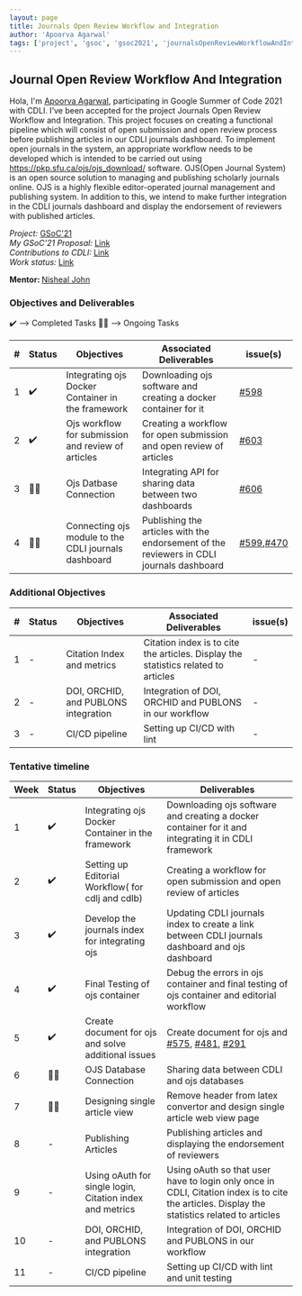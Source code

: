 ```yaml
---
layout: page
title: Journals Open Review Workflow and Integration
author: 'Apoorva Agarwal'
tags: ['project', 'gsoc', 'gsoc2021', 'journalsOpenReviewWorkflowAndIntegration']
---
```


## Journal Open Review Workflow And Integration

Hola, I'm <a href="https://www.linkedin.com/in/apoorva-agarwal-8420ab1b3/">Apoorva Agarwal</a>, participating in Google Summer of Code 2021 with CDLI. I’ve been accepted for the project Journals Open Review Workflow and Integration. This project focuses on creating a functional pipeline which will consist of open submission and open review process before publishing articles in our CDLI journals dashboard. To implement  open journals in the system,  an appropriate workflow needs to be developed which is intended to be carried out using https://pkp.sfu.ca/ojs/ojs_download/ software. OJS(Open Journal System) is an open source solution to managing and publishing scholarly journals online. OJS is a highly flexible editor-operated journal management and publishing system. In addition to this, we intend to make further integration in the CDLI journals dashboard and display the endorsement of reviewers with published articles.

<i>Project:</i>
<a href="https://summerofcode.withgoogle.com/projects/#6225579101126656">GSoC'21</a>
<br>
<i>My GSoC'21 Proposal:</i>
<a href="https://docs.google.com/document/d/1Bq1Be4UYaF08vBwasERpx2kiWuiVPWdkSEHBM-owUx4/edit#heading=h.rti1bbjk8idf">Link</a>
<br>
<i>Contributions to CDLI:</i>
<a href="https://gitlab.com/cdli/framework/-/merge_requests?scope=all&utf8=%E2%9C%93&state=all&author_username=apoorva1509">Link<a>
<br>
<i>Work status:</i>
<a href="https://drive.google.com/drive/folders/15kmsiilnMfBEomd03VwUyAmDdcU-lmBV?usp=sharing">Link<a>
<br>

<b>Mentor: </b> <a href='mailto:nisheal.work@gmail.com'>Nisheal John</a>

### Objectives and Deliverables

:heavy_check_mark: --> Completed Tasks
:man_technologist: --> Ongoing Tasks

| \# | Status  | Objectives                    | Associated Deliverables         | issue(s) |
| --- | --- | ----------------------------- | ---------------------------------------------- | -------- |
| 1 | :heavy_check_mark: | Integrating ojs Docker Container in the framework | Downloading ojs software and creating a docker container for it | <a href="https://gitlab.com/cdli/framework/-/issues/598">#598</a> |
| 2 | :heavy_check_mark:| Ojs workflow for submission and review of articles | Creating a workflow for open submission and open review of articles | <a href="https://gitlab.com/cdli/framework/-/issues/603">#603</a> |
| 3 | :man_technologist:   |  Ojs Datbase Connection | Integrating API for sharing data between two dashboards | <a href="https://gitlab.com/cdli/framework/-/issues/606">#606</a> |
| 4 | :man_technologist: | Connecting ojs module to the CDLI journals dashboard | Publishing the articles with the endorsement of the reviewers in CDLI journals dashboard | <a href="https://gitlab.com/cdli/framework/-/issues/599">#599</a>,<a href="https://gitlab.com/cdli/framework/-/issues/470">#470</a> |

### Additional Objectives

| \# | Status  | Objectives         | Associated Deliverables                                             | issue(s) |
| --- | --- | ------------------ | ------------------------------------------------------------------- | -------- |
| 1 | - | Citation Index and metrics | Citation index is to cite the articles. Display the statistics related to articles | - |
| 2 | - | DOI, ORCHID, and PUBLONS integration | Integration of DOI, ORCHID and PUBLONS in our workflow | - |
| 3 | - | CI/CD pipeline | Setting up CI/CD with lint | - |

### Tentative timeline  

| Week  | Status | Objectives | Deliverables |
|---|---|---|---|
| 1 | :heavy_check_mark: | Integrating ojs Docker Container in the framework | Downloading ojs software and creating a docker container for it and integrating it in CDLI framework| 
| 2 | :heavy_check_mark: | Setting up Editorial Workflow( for cdlj and cdlb) | Creating a workflow for open submission and open review of articles |
| 3 | :heavy_check_mark: | Develop the journals index for integrating ojs | Updating CDLI journals index to create a link between CDLI journals dashboard and ojs dashboard | 
| 4 | :heavy_check_mark: | Final Testing of ojs container | Debug the errors in ojs container and final testing of ojs container and editorial workflow | 
| 5 | :heavy_check_mark: | Create document for ojs and solve additional issues | Create document for ojs and <a href="https://gitlab.com/cdli/framework/-/issues/575">#575</a>, <a href="https://gitlab.com/cdli/framework/-/issues/481">#481</a>, <a href="https://gitlab.com/cdli/framework/-/issues/291">#291</a> | 
| 6 | :man_technologist: | OJS Database Connection | Sharing data between CDLI and ojs databases | 
| 7 | :man_technologist: | Designing single article view | Remove header from latex convertor and design single article web view page |
| 8 | - | Publishing Articles | Publishing articles and displaying the endorsement of reviewers | 
| 9 | - | Using oAuth for single login, Citation index and metrics | Using oAuth so that user have to login only once in CDLI, Citation index is to cite the articles. Display the statistics related to articles |
| 10 | - | DOI, ORCHID, and PUBLONS integration | Integration of DOI, ORCHID and PUBLONS in our workflow | 
| 11 | - | CI/CD pipeline | Setting up CI/CD with lint  and unit testing | 
  
